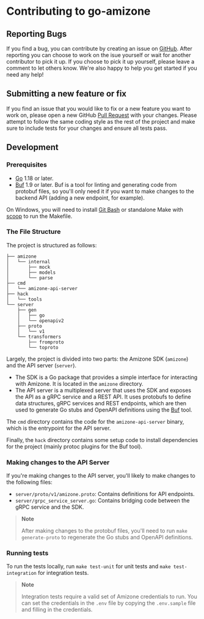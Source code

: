 # Contributing to go-amizone

## Reporting Bugs

If you find a bug, you can contribute by creating an issue on [GitHub](https://github.com/ditsuke/go-amizone).
After reporting you can choose to work on the isue yourself or wait for another contributor to pick it up.
If you choose to pick it up yourself, please leave a comment to let others know. We're also happy to help you
get started if you need any help!

## Submitting a new feature or fix

If you find an issue that you would like to fix or a new feature you want to work on, please open a new GitHub
[Pull Request](https://github.com/ditsuke/go-amizone/pulls) with your changes. Please attempt to follow the same
coding style as the rest of the project and make sure to include tests for your changes and ensure all tests pass.

## Development

### Prerequisites

- [Go](https://golang.org/dl/) 1.18 or later.
- [Buf](https://docs.buf.build/installation) 1.9 or later. Buf is a tool for linting and generating code from protobuf files,
  so you'll only need it if you want to make changes to the backend API (adding a new endpoint, for example).

On Windows, you will need to install [Git Bash](https://gitforwindows.org/) or standalone Make with [scoop](https://scoop.sh) to
run the Makefile.

### The File Structure

The project is structured as follows:

```text
├── amizone
│   └── internal
│       ├── mock
│       ├── models
│       └── parse
├── cmd
│   └── amizone-api-server
├── hack
│   └── tools
└── server
    ├── gen
    │   ├── go
    │   └── openapiv2
    ├── proto
    │   └── v1
    └── transformers
        ├── fromproto
        └── toproto

```

Largely, the project is divided into two parts: the Amizone SDK (`amizone`) and the API server (`server`).

- The SDK is a Go package that provides a simple interface for interacting with Amizone. It is located in the `amizone` directory.
- The API server is a multiplexed server that uses the SDK and exposes the API as a gRPC service and a REST API. It uses
  protobufs to define data structures, gRPC services and REST endpoints, which are then used to generate Go stubs and OpenAPI
  definitions using the [Buf](https://buf.build) tool.

The `cmd` directory contains the code for the `amizone-api-server` binary, which is the entrypoint for the API server.

Finally, the `hack` directory contains some setup code to install dependencies for the project (mainly protoc plugins for the Buf tool).

### Making changes to the API Server

If you're making changes to the API server, you'll likely to make changes to the following files:

- `server/proto/v1/amizone.proto`: Contains definitions for API endpoints.
- `server/grpc_service_server.go`: Contains bridging code between the gRPC service and the SDK.

> **Note**
>
> After making changes to the protobuf files, you'll need to run `make generate-proto` to regenerate the Go stubs and OpenAPI definitions.

### Running tests

To run the tests locally, run `make test-unit` for unit tests and `make test-integration` for integration tests.

> **Note**
>
> Integration tests require a valid set of Amizone credentials to run. You can set the credentials in the `.env` file by copying the `.env.sample` file and filling in the credentials.

